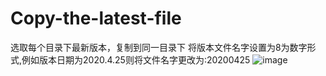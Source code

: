 # Copy-the-latest-file
选取每个目录下最新版本，复制到同一目录下
将版本文件名字设置为8为数字形式,例如版本日期为2020.4.25则将文件名字更改为:20200425
![image](https://user-images.githubusercontent.com/66481676/165060755-b9b14ad0-a6cd-4101-953f-9f3647325783.png)
